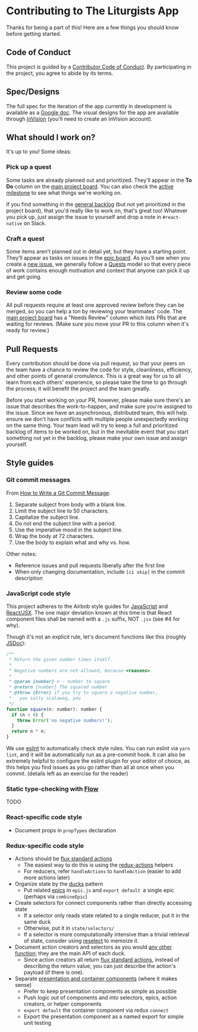 # Contributing to The Liturgists App

Thanks for being a part of this! Here are a few things you should know before getting started.

## Code of Conduct

This project is guided by a [Contributor Code of Conduct](.github/CODE_OF_CONDUCT.md).
By participating in the project, you agree to abide by its terms.

## Spec/Designs

The full spec for the iteration of the app currently in development
is available as a [Google doc].
The visual designs for the app are available through [InVision] (you'll need
to create an InVision account).

[Google doc]: https://docs.google.com/document/d/19yWA-ZGdDPEbK9tJpZdazzoFRhkT7Ja2-zP1fBq5V2c/
[InVision]: https://invis.io/EVE2P3L4R

## What should I work on?

It's up to you! Some ideas:

### Pick up a quest
Some tasks are already planned out and prioritized. They’ll appear in the
**To Do** column on the [main project board]. You can also check the
[active milestone] to see what things we're working on.

If you find something in the [general backlog] (but not yet prioritized
in the project board), that you'd really like to work on, that's great too!
Whatever you pick up, just assign the issue to yourself and drop a note in
`#react-native` on Slack.

### Craft a quest
Some items aren’t planned out in detail yet, but they have a starting point.
They’ll appear as tasks on issues in the [epic board]. As you'll see when
you create a [new issue], we generally follow a [Quests] model so that every
piece of work contains enough motivation and context that anyone can pick it
up and get going.

[main project board]: https://github.com/theliturgists/app/projects/1
[active milestone]: https://github.com/theliturgists/app/milestones
[general backlog]: https://github.com/theliturgists/app/issues
[new issue]: https://github.com/theliturgists/app/issues/new
[epic board]: https://github.com/theliturgists/app/projects/2
[Quests]: https://medium.com/@trek/source-quest-ff7d227d8fed

### Review some code
All pull requests require at least one approved review before they can be
merged, so you can help a ton by reviewing your teammates' code. The [main
project board] has a "Needs Review" column which lists PRs that are waiting
for reviews. (Make sure you move your PR to this column when it's ready for
review.)


## Pull Requests

Every contribution should be done via pull request, so that your peers on the team have a chance
to review the code for style, cleanliness, efficiency, and other points of general cromulence.
This is a great way for us to all learn from each others' experience, so please take the time
to go through the process; it will benefit the project and the team greatly.

Before you start working on your PR, however, please make sure there's an issue that
describes the work-to-happen, and make sure you're assigned to the issue. Since we
have an asynchronous, distributed team, this will help ensure we don't have conflicts
with multiple people unexpectedly working on the same thing. Your team lead will try
to keep a full and prioritized backlog of items to be worked on, but in the inevitable
event that you start something not yet in the backlog, please make your own issue and
assign yourself.

## Style guides

### Git commit messages

From [How to Write a Git Commit Message](https://chris.beams.io/posts/git-commit/):

1. Separate subject from body with a blank line.
1. Limit the subject line to 50 characters.
1. Capitalize the subject line.
1. Do not end the subject line with a period.
1. Use the imperative mood in the subject line.
1. Wrap the body at 72 characters.
1. Use the body to explain what and why vs. how.

Other notes:
* Reference issues and pull requests liberally after the first line
* When only changing documentation, include `[ci skip]` in the commit description

### JavaScript code style

This project adheres to the Airbnb style guides for [JavaScript](https://github.com/airbnb/javascript/)
and [React/JSX](https://github.com/airbnb/javascript/tree/master/react). The one major deviation known
at this time is that React component files shall be named with a `.js` suffix, NOT `.jsx` (see #4 for why).

Though it's not an explicit rule, let's document functions like this (roughly [JSDoc]):

```javascript
/**
 * Return the given number times itself.
 *
 * Negative numbers are not allowed, because <reasons>.
 *
 * @param {number} n - number to square
 * @return {number} The squared number
 * @throw {Error} if you try to square a negative number,
 *   you salty scalawag, you
 */
function square(n: number): number {
  if (n < 0) {
    throw Error('no negative numbers!');
  }
  return n * n;
}
```

We use [eslint] to automatically check style rules. You can run eslint via `yarn lint`,
and it will be automatically run as a pre-commit hook. It can also be extremely helpful
to configure the eslint plugin for your editor of choice, as this helps you find issues
as you go rather than all at once when you commit. (details left as an exercise for the reader)

[eslint]: https://eslint.org
[JSDoc]: http://usejsdoc.org

### Static type-checking with [Flow]

TODO

[Flow]: https://flow.org

### React-specific code style

- Document props in `propTypes` declaration

### Redux-specific code style

- Actions should be [flux standard actions]
  - The easiest way to do this is using the [redux-actions] helpers
  - For reducers, refer `handleActions` to `handleAction` (easier to add more actions later)
- Organize state by the [ducks] pattern
  - Put related [epics] in `epic.js` and `export default `a single epic (perhaps via `combineEpic`)
- Create selectors for connect components rather than directly accessing state
  - If a selector only reads state related to a single reducer, put it in the same duck
  - Otherwise, put it in `state/selectors/`
  - If a selector is more computationally intensive than a trivial retrieval of state,
    consider using [reselect] to memoize it.
- Document action creators and selectors as you would [any other function][function-docs];
  they are the main API of each duck.
  - Since action creators all return [flux standard actions], instead of describing
    the return value, you can just describe the action's payload (if there is one).
- Separate [presentation and container components] (where it makes sense)
  - Prefer to keep presentation components as simple as possible
  - Push logic *out* of components and *into* selectors, epics, action creators,
    or helper components
  - `export default` the container component via redux `connect`
  - Export the presentation component as a named export for simple unit testing

[flux standard actions]: https://github.com/acdlite/flux-standard-action
[redux-actions]: https://github.com/reduxactions/redux-actions
[ducks]: https://github.com/alexnm/re-ducks
[epics]: https://redux-observable.js.org/docs/basics/Epics.html
[reselect]: https://redux.js.org/docs/recipes/ComputingDerivedData.html
[function-docs]: https://github.com/airbnb/javascript#comments--multiline
[presentation and container components]: https://medium.com/@dan_abramov/smart-and-dumb-components-7ca2f9a7c7d0
